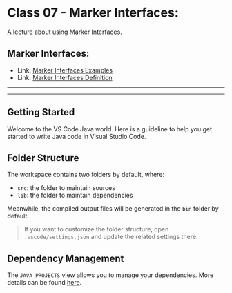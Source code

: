 # Class 07 - Marker Interfaces:
A lecture about using Marker Interfaces.

## Marker Interfaces:
- Link: [Marker Interfaces Examples](https://github.com/anmarjarjees/java-extra/tree/main/src/p03_marker_interfaces)
- Link: [Marker Interfaces Definition](https://github.com/anmarjarjees/java-extra/tree/main?tab=readme-ov-file#marker-interface)


---
---
## Getting Started

Welcome to the VS Code Java world. Here is a guideline to help you get started to write Java code in Visual Studio Code.

## Folder Structure

The workspace contains two folders by default, where:

- `src`: the folder to maintain sources
- `lib`: the folder to maintain dependencies

Meanwhile, the compiled output files will be generated in the `bin` folder by default.

> If you want to customize the folder structure, open `.vscode/settings.json` and update the related settings there.

## Dependency Management

The `JAVA PROJECTS` view allows you to manage your dependencies. More details can be found [here](https://github.com/microsoft/vscode-java-dependency#manage-dependencies).
